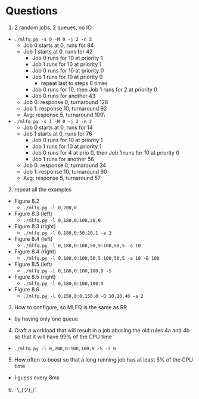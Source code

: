 # Questions

1. 2 random jobs, 2 queues, no IO
- `./mlfq.py -s 0 -M 0 -j 2 -n 2`
  - Job 0 starts at 0, runs for 84
  - Job 1 starts at 0, runs for 42
    - Job 0 runs for 10 at priority 1
    - Job 1 runs for 10 at priority 1
    - Job 0 runs for 10 at priority 0
    - Job 1 runs for 10 at priority 0
      - repeat last to steps 6 times
    - Job 0 runs for 10, then Job 1 runs for 2 at priority 0
    - Job 0 runs for another 43
  - Job 0: response 0, turnaround 126
  - Job 1: response 10, turnaround 92
  - Avg: response 5, turnaround 109\
- `./mlfq.py -s 1 -M 0 -j 2 -n 2`
  - Job 0 starts at 0, runs for 14
  - Job 1 starts at 0, runs for 76
    - Job 0 runs for 10 at priority 1
    - Job 1 runs for 10 at priority 1
    - Job 0 runs for 4 at prio 0, then Job 1 runs for 10 at priority 0
    - Job 1 runs for another 56
  - Job 0: response 0, turnaround 24
  - Job 1: response 10, turnaround 90
  - Avg: response 5, turnaround 57
2. repeat all the examples
- Figure 8.2
  - `./mlfq.py -l 0,200,0`
- Figure 8.3 (left)
  - `./mlfq.py -l 0,180,0:100,20,0`
- Figure 8.3 (right)
  - `./mlfq.py -l 0,180,0:50,20,1 -a 2`
- Figure 8.4 (left)
  - `./mlfq.py -l 0,180,0:100,50,5:100,50,5 -a 10`
- Figure 8.4 (right)
  - `./mlfq.py -l 0,180,0:100,50,5:100,50,5 -a 10 -B 100`
- Figure 8.5 (left)
  - `./mlfq.py -l 0,180,0:100,100,9 -S`
- Figure 8.5 (right)
  - `./mlfq.py -l 0,180,0:100,100,9`
- Figure 8.6
  - `./mlfq.py -l 0,150,0:0,150,0 -Q 10,20,40 -a 2`
3. How to configure, so MLFQ is the same as RR
  - by having only one queue
4. Craft a workload that will result in a job abusing the old rules 4a and 4b so that it will have 99% of the CPU time
  - `./mlfq.py -l 0,200,0:100,100,9 -S -i 0`
5. How often to boost so that a long running job has at least 5% of the CPU time
  - I guess every 8ms
6. ¯\\\_(ツ)_/¯
